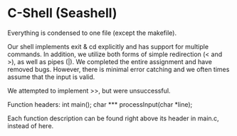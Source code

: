 # C-Shell (Seashell)

Everything is condensed to one file (except the makefile).

Our shell implements exit & cd explicitly and has support for multiple commands. In addition, we utilize both forms of simple redirection (< and >), as well as pipes (|). We completed the entire assignment and have removed bugs. However, there is minimal error catching and we often times assume that the input is valid.

We attempted to implement >>, but were unsuccessful.

Function headers:
  int main();
  char *** processInput(char *line);

Each function description can be found right above its header in main.c, instead of here.
